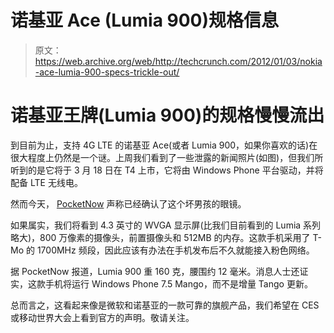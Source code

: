 # 诺基亚 Ace (Lumia 900)规格信息

> 原文：<https://web.archive.org/web/http://techcrunch.com/2012/01/03/nokia-ace-lumia-900-specs-trickle-out/>

# 诺基亚王牌(Lumia 900)的规格慢慢流出

到目前为止，支持 4G LTE 的诺基亚 Ace(或者 Lumia 900，如果你喜欢的话)在很大程度上仍然是一个谜。上周我们看到了一些泄露的新闻照片(如图)，但我们所听到的是它将于 3 月 18 日在 T4 上市，它将由 Windows Phone 平台驱动，并将配备 LTE 无线电。

然而今天， [PocketNow](https://web.archive.org/web/20230209124818/http://pocketnow.com/windows-phone/more-nokia-lumia-900-ace-details-revealed) 声称已经确认了这个坏男孩的眼镜。

如果属实，我们将看到 4.3 英寸的 WVGA 显示屏(比我们目前看到的 Lumia 系列略大)，800 万像素的摄像头，前置摄像头和 512MB 的内存。这款手机采用了 T-Mo 的 1700MHz 频段，因此应该有办法在手机发布后不久就能接入粉色网络。

据 PocketNow 报道，Lumia 900 重 160 克，腰围约 12 毫米。消息人士还证实，这款手机将运行 Windows Phone 7.5 Mango，而不是增量 Tango 更新。

总而言之，这看起来像是微软和诺基亚的一款可靠的旗舰产品，我们希望在 CES 或移动世界大会上看到官方的声明。敬请关注。